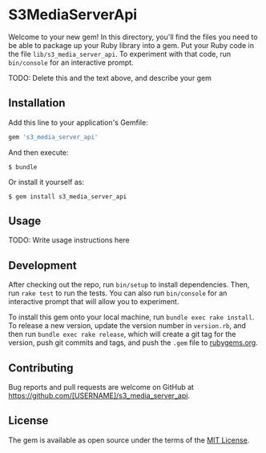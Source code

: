 # S3MediaServerApi

Welcome to your new gem! In this directory, you'll find the files you need to be able to package up your Ruby library into a gem. Put your Ruby code in the file `lib/s3_media_server_api`. To experiment with that code, run `bin/console` for an interactive prompt.

TODO: Delete this and the text above, and describe your gem

## Installation

Add this line to your application's Gemfile:

```ruby
gem 's3_media_server_api'
```

And then execute:

    $ bundle

Or install it yourself as:

    $ gem install s3_media_server_api

## Usage

TODO: Write usage instructions here

## Development

After checking out the repo, run `bin/setup` to install dependencies. Then, run `rake test` to run the tests. You can also run `bin/console` for an interactive prompt that will allow you to experiment.

To install this gem onto your local machine, run `bundle exec rake install`. To release a new version, update the version number in `version.rb`, and then run `bundle exec rake release`, which will create a git tag for the version, push git commits and tags, and push the `.gem` file to [rubygems.org](https://rubygems.org).

## Contributing

Bug reports and pull requests are welcome on GitHub at https://github.com/[USERNAME]/s3_media_server_api.


## License

The gem is available as open source under the terms of the [MIT License](http://opensource.org/licenses/MIT).

